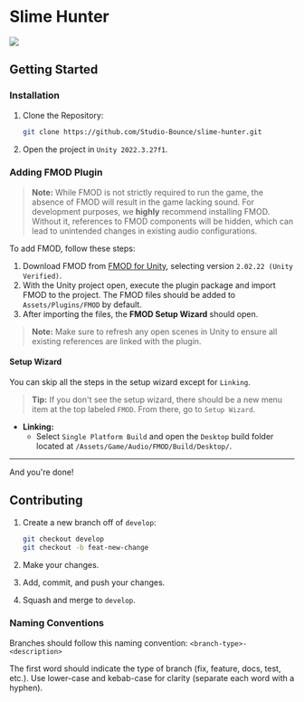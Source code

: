 # Slime Hunter

![](https://img.itch.zone/aW1nLzE3NTExMTE2LnBuZw==/original/MIHxmP.png)

## Getting Started

### Installation

1. Clone the Repository:

   ```bash
   git clone https://github.com/Studio-Bounce/slime-hunter.git
   ```

2. Open the project in `Unity 2022.3.27f1`.

### Adding FMOD Plugin

> **Note:** While FMOD is not strictly required to run the game, the absence of FMOD will result in the game lacking sound. For development purposes, we **highly** recommend installing FMOD. Without it, references to FMOD components will be hidden, which can lead to unintended changes in existing audio configurations.

To add FMOD, follow these steps:

1. Download FMOD from [FMOD for Unity](https://www.fmod.com/download#fmodforunity), selecting version `2.02.22 (Unity Verified)`.
2. With the Unity project open, execute the plugin package and import FMOD to the project. The FMOD files should be added to `Assets/Plugins/FMOD` by default.
3. After importing the files, the **FMOD Setup Wizard** should open.

> **Note:** Make sure to refresh any open scenes in Unity to ensure all existing references are linked with the plugin.

#### Setup Wizard

You can skip all the steps in the setup wizard except for `Linking`.

> **Tip:** If you don't see the setup wizard, there should be a new menu item at the top labeled `FMOD`. From there, go to `Setup Wizard`.

- **Linking:**
  - Select `Single Platform Build` and open the `Desktop` build folder located at `/Assets/Game/Audio/FMOD/Build/Desktop/`.

---

And you're done!

## Contributing

1. Create a new branch off of `develop`:

   ```bash
   git checkout develop
   git checkout -b feat-new-change
   ```

2. Make your changes.
3. Add, commit, and push your changes.
4. Squash and merge to `develop`.

### Naming Conventions

Branches should follow this naming convention: `<branch-type>-<description>`

The first word should indicate the type of branch (fix, feature, docs, test, etc.). Use lower-case and kebab-case for clarity (separate each word with a hyphen).
